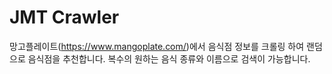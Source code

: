 # JMT Crawler

망고플레이트(https://www.mangoplate.com/)에서 음식점 정보를 크롤링 하여 랜덤으로 음식점을 추천합니다. 복수의 원하는 음식 종류와 이름으로 검색이 가능합니다. 
